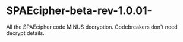 # SPAEcipher-beta-rev-1.0.01-
All the SPAEcipher code MINUS decryption. Codebreakers don't need decrypt details.
